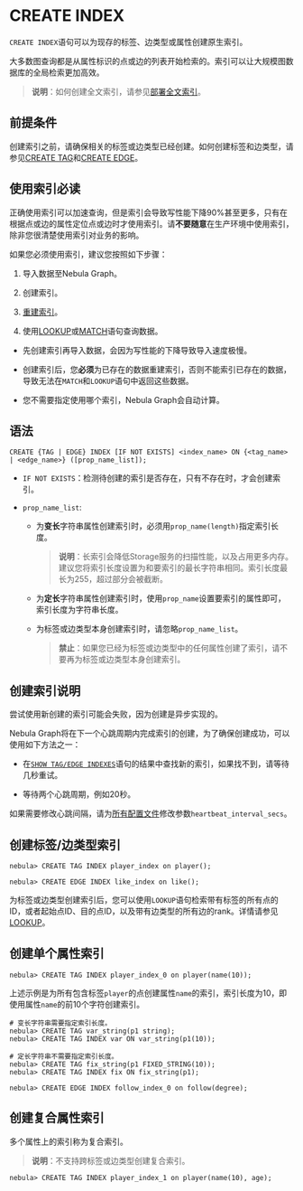 # CREATE INDEX

`CREATE INDEX`语句可以为现存的标签、边类型或属性创建原生索引。

大多数图查询都是从属性标识的点或边的列表开始检索的。索引可以让大规模图数据库的全局检索更加高效。

>**说明**：如何创建全文索引，请参见[部署全文索引](../../4.deployment-and-installation/6.deploy-text-based-index/2.deploy-es.md)。

## 前提条件

创建索引之前，请确保相关的标签或边类型已经创建。如何创建标签和边类型，请参见[CREATE TAG](../10.tag-statements/1.create-tag.md)和[CREATE EDGE](../11.edge-type-statements/1.create-edge.md)。

## 使用索引必读

正确使用索引可以加速查询，但是索引会导致写性能下降90%甚至更多，只有在根据点或边的属性定位点或边时才使用索引。请**不要随意**在生产环境中使用索引，除非您很清楚使用索引对业务的影响。

如果您必须使用索引，建议您按照如下步骤：

1. 导入数据至Nebula Graph。

2. 创建索引。

3. [重建索引](4.rebuild-native-index.md)。

4. 使用[LOOKUP](../7.general-query-statements/5.lookup.md)或[MATCH](../7.general-query-statements/2.match.md)语句查询数据。

- 先创建索引再导入数据，会因为写性能的下降导致导入速度极慢。

- 创建索引后，您**必须**为已存在的数据重建索引，否则不能索引已存在的数据，导致无法在`MATCH`和`LOOKUP`语句中返回这些数据。

- 您不需要指定使用哪个索引，Nebula Graph会自动计算。

## 语法

```ngql
CREATE {TAG | EDGE} INDEX [IF NOT EXISTS] <index_name> ON {<tag_name> | <edge_name>} ([prop_name_list]);
```

- `IF NOT EXISTS`：检测待创建的索引是否存在，只有不存在时，才会创建索引。

- `prop_name_list`:

  - 为**变长**字符串属性创建索引时，必须用`prop_name(length)`指定索引长度。

    >**说明**：长索引会降低Storage服务的扫描性能，以及占用更多内存。建议您将索引长度设置为和要索引的最长字符串相同。索引长度最长为255，超过部分会被截断。

  - 为**定长**字符串属性创建索引时，使用`prop_name`设置要索引的属性即可，索引长度为字符串长度。
  
  - 为标签或边类型本身创建索引时，请忽略`prop_name_list`。
  
    >**禁止**：如果您已经为标签或边类型中的任何属性创建了索引，请不要再为标签或边类型本身创建索引。

## 创建索引说明

尝试使用新创建的索引可能会失败，因为创建是异步实现的。

Nebula Graph将在下一个心跳周期内完成索引的创建，为了确保创建成功，可以使用如下方法之一：

- 在[`SHOW TAG/EDGE INDEXES`](2.show-native-indexes.md)语句的结果中查找新的索引，如果找不到，请等待几秒重试。

- 等待两个心跳周期，例如20秒。

如果需要修改心跳间隔，请为[所有配置文件](../../5.configurations-and-logs/1.configurations/1.configurations.md)修改参数`heartbeat_interval_secs`。

## 创建标签/边类型索引

```ngql
nebula> CREATE TAG INDEX player_index on player();
```

```ngql
nebula> CREATE EDGE INDEX like_index on like();
```

为标签或边类型创建索引后，您可以使用`LOOKUP`语句检索带有标签的所有点的ID，或者起始点ID、目的点ID，以及带有边类型的所有边的rank。详情请参见[LOOKUP](../7.general-query-statements/5.lookup.md)。

## 创建单个属性索引

```ngql
nebula> CREATE TAG INDEX player_index_0 on player(name(10));
```

上述示例是为所有包含标签`player`的点创建属性`name`的索引，索引长度为10，即使用属性`name`的前10个字符创建索引。

```ngql
# 变长字符串需要指定索引长度。
nebula> CREATE TAG var_string(p1 string);
nebula> CREATE TAG INDEX var ON var_string(p1(10));

# 定长字符串不需要指定索引长度。
nebula> CREATE TAG fix_string(p1 FIXED_STRING(10));
nebula> CREATE TAG INDEX fix ON fix_string(p1);
```

```ngql
nebula> CREATE EDGE INDEX follow_index_0 on follow(degree);
```

## 创建复合属性索引

多个属性上的索引称为复合索引。

>**说明**：不支持跨标签或边类型创建复合索引。

```ngql
nebula> CREATE TAG INDEX player_index_1 on player(name(10), age);
```
